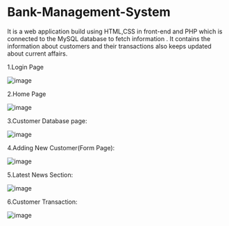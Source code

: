# Bank-Management-System
It is a web application build using HTML,CSS in front-end and PHP which is connected to the MySQL database to fetch information . It contains the information about customers and their transactions also keeps updated about current affairs.

1.Login Page

![image](https://user-images.githubusercontent.com/119106798/204083890-acee1b11-9c73-43ab-8844-7225f7dfbe62.png)

2.Home Page

![image](https://user-images.githubusercontent.com/119106798/204083965-6bd4453e-bdd6-467e-a256-d49920cbeba3.png)

3.Customer Database page:

![image](https://user-images.githubusercontent.com/119106798/204083985-4ee66a8e-90f0-4900-9fe0-321585f833e0.png)

4.Adding New Customer(Form Page):

![image](https://user-images.githubusercontent.com/119106798/204084020-0e9e7e22-acb5-43a4-9d2e-b02ffdb6bf43.png)

5.Latest News Section:

![image](https://user-images.githubusercontent.com/119106798/204084070-039aa046-6749-48a9-b16e-45ab422e4ec7.png)

6.Customer Transaction:

![image](https://user-images.githubusercontent.com/119106798/204084093-ad237a23-fe81-43bd-8792-c27e6df3dbd6.png)




